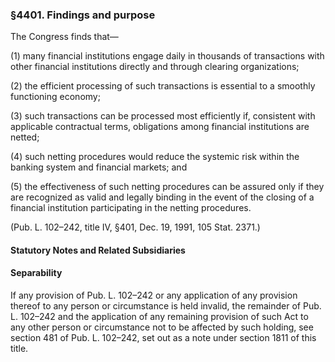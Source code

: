 ### §4401. Findings and purpose ###

The Congress finds that—

(1) many financial institutions engage daily in thousands of transactions with other financial institutions directly and through clearing organizations;

(2) the efficient processing of such transactions is essential to a smoothly functioning economy;

(3) such transactions can be processed most efficiently if, consistent with applicable contractual terms, obligations among financial institutions are netted;

(4) such netting procedures would reduce the systemic risk within the banking system and financial markets; and

(5) the effectiveness of such netting procedures can be assured only if they are recognized as valid and legally binding in the event of the closing of a financial institution participating in the netting procedures.

(Pub. L. 102–242, title IV, §401, Dec. 19, 1991, 105 Stat. 2371.)

#### **Statutory Notes and Related Subsidiaries** ####

#### Separability ####

If any provision of Pub. L. 102–242 or any application of any provision thereof to any person or circumstance is held invalid, the remainder of Pub. L. 102–242 and the application of any remaining provision of such Act to any other person or circumstance not to be affected by such holding, see section 481 of Pub. L. 102–242, set out as a note under section 1811 of this title.